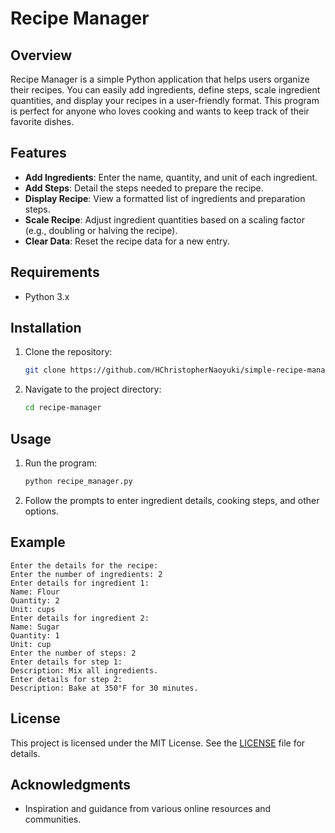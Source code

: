 # Recipe Manager

## Overview
Recipe Manager is a simple Python application that helps users organize their recipes. You can easily add ingredients, define steps, scale ingredient quantities, and display your recipes in a user-friendly format. This program is perfect for anyone who loves cooking and wants to keep track of their favorite dishes.

## Features
- **Add Ingredients**: Enter the name, quantity, and unit of each ingredient.
- **Add Steps**: Detail the steps needed to prepare the recipe.
- **Display Recipe**: View a formatted list of ingredients and preparation steps.
- **Scale Recipe**: Adjust ingredient quantities based on a scaling factor (e.g., doubling or halving the recipe).
- **Clear Data**: Reset the recipe data for a new entry.

## Requirements
- Python 3.x

## Installation
1. Clone the repository:
   ```bash
   git clone https://github.com/HChristopherNaoyuki/simple-recipe-manager-python-project.git
   ```
2. Navigate to the project directory:
   ```bash
   cd recipe-manager
   ```

## Usage
1. Run the program:
   ```bash
   python recipe_manager.py
   ```
2. Follow the prompts to enter ingredient details, cooking steps, and other options.

## Example
```
Enter the details for the recipe:
Enter the number of ingredients: 2
Enter details for ingredient 1:
Name: Flour
Quantity: 2
Unit: cups
Enter details for ingredient 2:
Name: Sugar
Quantity: 1
Unit: cup
Enter the number of steps: 2
Enter details for step 1:
Description: Mix all ingredients.
Enter details for step 2:
Description: Bake at 350°F for 30 minutes.
```

## License
This project is licensed under the MIT License. See the [LICENSE](LICENSE) file for details.

## Acknowledgments
- Inspiration and guidance from various online resources and communities.
```

